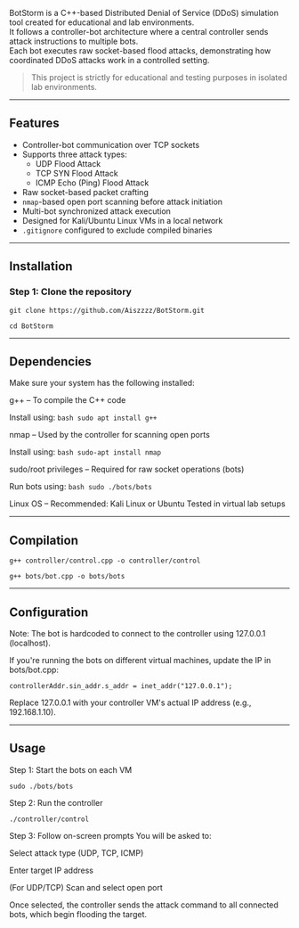 BotStorm is a C++-based Distributed Denial of Service (DDoS) simulation tool created for educational and lab environments.  
It follows a controller-bot architecture where a central controller sends attack instructions to multiple bots.  
Each bot executes raw socket-based flood attacks, demonstrating how coordinated DDoS attacks work in a controlled setting.

> This project is strictly for educational and testing purposes in isolated lab environments.
---
## Features

- Controller-bot communication over TCP sockets
- Supports three attack types:
  - UDP Flood Attack
  - TCP SYN Flood Attack
  - ICMP Echo (Ping) Flood Attack
- Raw socket-based packet crafting
- `nmap`-based open port scanning before attack initiation
- Multi-bot synchronized attack execution
- Designed for Kali/Ubuntu Linux VMs in a local network
- `.gitignore` configured to exclude compiled binaries
---
## Installation

### Step 1: Clone the repository


```git clone https://github.com/Aiszzzz/BotStorm.git```

```cd BotStorm```

---
## Dependencies
Make sure your system has the following installed:

g++ – To compile the C++ code

Install using: ```bash sudo apt install g++```

nmap – Used by the controller for scanning open ports

Install using: ```bash sudo-apt install nmap```

sudo/root privileges – Required for raw socket operations (bots)

Run bots using: ```bash sudo ./bots/bots```

Linux OS – Recommended: Kali Linux or Ubuntu
Tested in virtual lab setups

---
## Compilation

```g++ controller/control.cpp -o controller/control```

```g++ bots/bot.cpp -o bots/bots```

---
## Configuration
Note: The bot is hardcoded to connect to the controller using 127.0.0.1 (localhost).

If you're running the bots on different virtual machines, update the IP in bots/bot.cpp:

```controllerAddr.sin_addr.s_addr = inet_addr("127.0.0.1");```

Replace 127.0.0.1 with your controller VM's actual IP address (e.g., 192.168.1.10).

---
## Usage
Step 1: Start the bots on each VM

```sudo ./bots/bots```

Step 2: Run the controller

```./controller/control```

Step 3: Follow on-screen prompts
You will be asked to:

Select attack type (UDP, TCP, ICMP)

Enter target IP address

(For UDP/TCP) Scan and select open port

Once selected, the controller sends the attack command to all connected bots, which begin flooding the target.
